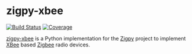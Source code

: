 # zigpy-xbee

[![Build Status](https://travis-ci.org/zigpy/zigpy-xbee.svg?branch=master)](https://travis-ci.org/zigpy/zigpy-xbee)
[![Coverage](https://coveralls.io/repos/github/zigpy/zigpy-xbee/badge.svg?branch=master)](https://coveralls.io/github/zigpy/zigpy-xbee?branch=master)

[zigpy-xbee](https://github.com/zigpy/zigpy-xbee/) is a Python implementation for the [Zigpy](https://github.com/zigpy/) project to implement [XBee](https://en.wikipedia.org/wiki/XBee) based [Zigbee](https://www.zigbee.org) radio devices.
